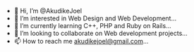 - 👋 Hi, I’m @AkudikeJoel
- 👀 I’m interested in Web Design and Web Development...
- 🌱 I’m currently learning C++, PHP and Ruby on Rails...
- 💞️ I’m looking to collaborate on Web development projects...
- 📫 How to reach me akudikejoel@gmail.com...

<!---
AkudikeJoel/AkudikeJoel is a ✨ special ✨ repository because its `README.md` (this file) appears on your GitHub profile.
You can click the Preview link to take a look at your changes.
--->
